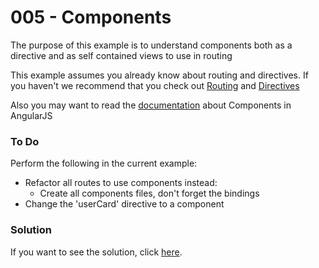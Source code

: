 # 005 - Components 

The purpose of this example is to understand components both as a directive and as self contained views to use in routing

This example assumes you already know about routing and directives. If you haven't we recommend that you check out [Routing][1] and [Directives][2]

Also you may want to read the [documentation][3] about Components in AngularJS

### To Do
Perform the following in the current example:
* Refactor all routes to use components instead:
  * Create all components files, don't forget the bindings
* Change the 'userCard' directive to a component

### Solution

If you want to see the solution, click [here][4].

[1]:https://github.com/talosdigital/u-angularjs/tree/master/002-routing-params-views
[2]:https://github.com/talosdigital/u-angularjs/
[3]:https://docs.angularjs.org/guide/component
[4]:https://github.com/talosdigital/u-angularjs/tree/solved/005-components/005-components